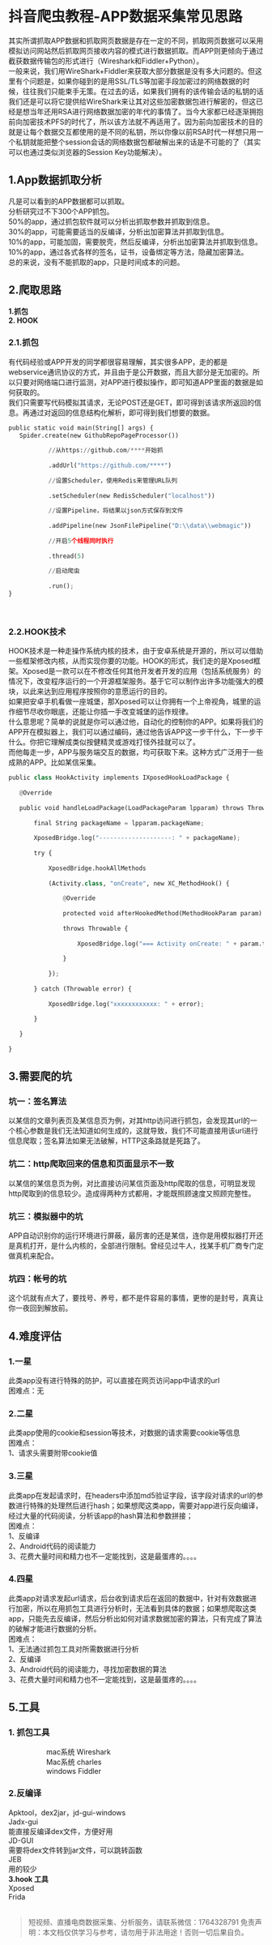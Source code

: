 # 抖音爬虫教程-APP数据采集常见思路

其实所谓抓取APP数据和抓取网页数据是存在一定的不同，抓取网页数据可以采用模拟访问网站然后抓取网页接收内容的模式进行数据抓取。而APP则更倾向于通过截获数据传输包的形式进行（Wireshark和Fiddler+Python）。<br>一般来说，我们用WireShark+Fiddler来获取大部分数据是没有多大问题的。但这里有个问题是，如果你碰到的是用SSL/TLS等加密手段加密过的网络数据的时候，往往我们只能束手无策。在过去的话，如果我们拥有的该传输会话的私钥的话我们还是可以将它提供给WireShark来让其对这些加密数据包进行解密的，但这已经是想当年还用RSA进行网络数据加密的年代的事情了。当今大家都已经逐渐拥抱前向加密技术PFS的时代了，所以该方法就不再适用了。因为前向加密技术的目的就是让每个数据交互都使用的是不同的私钥，所以你像以前RSA时代一样想只用一个私钥就能把整个session会话的网络数据包都破解出来的话是不可能的了（其实可以也通过类似浏览器的Session Key功能解决）。

## 1.App数据抓取分析
凡是可以看到的APP数据都可以抓取。<br>分析研究过不下300个APP抓包。<br>50%的app，通过抓包软件就可以分析出抓取参数并抓取到信息。<br>30%的app，可能需要适当的反编译，分析出加密算法并抓取到信息。<br>10%的app，可能加固，需要脱壳，然后反编译，分析出加密算法并抓取到信息。<br>10%的app，通过各式各样的签名，证书，设备绑定等方法，隐藏加密算法。<br>总的来说，没有不能抓取的app，只是时间成本的问题。

## 2.爬取思路
**1.抓包**<br>**2. HOOK**

### 2.1.抓包
有代码经验或APP开发的同学都很容易理解，其实很多APP，走的都是webservice通讯协议的方式，并且由于是公开数据，而且大部分是无加密的。所以只要对网络端口进行监测，对APP进行模拟操作，即可知道APP里面的数据是如何获取的。<br>我们只需要写代码模拟其请求，无论POST还是GET，即可得到该请求所返回的信息。再通过对返回的信息结构化解析，即可得到我们想要的数据。
```python
public static void main(String[] args) {
   Spider.create(new GithubRepoPageProcessor())
 
           //从https://github.com/****开始抓
 
           .addUrl("https://github.com/****")
 
           //设置Scheduler，使用Redis来管理URL队列
 
           .setScheduler(new RedisScheduler("localhost"))
 
           //设置Pipeline，将结果以json方式保存到文件
 
           .addPipeline(new JsonFilePipeline("D:\\data\\webmagic"))
 
           //开启5个线程同时执行
 
           .thread(5)
 
           //启动爬虫
 
           .run();
}
```
 

### 2.2.HOOK技术
HOOK技术是一种走操作系统内核的技术，由于安卓系统是开源的，所以可以借助一些框架修改内核，从而实现你要的功能。HOOK的形式，我们走的是Xposed框架。Xposed是一款可以在不修改任何其他开发者开发的应用（包括系统服务）的情况下，改变程序运行的一个开源框架服务。基于它可以制作出许多功能强大的模块，以此来达到应用程序按照你的意愿运行的目的。<br>如果把安卓手机看做一座城堡，那Xposed可以让你拥有一个上帝视角，城里的运作细节尽收你眼底，还能让你插一手改变城堡的运作规律。<br>什么意思呢？简单的说就是你可以通过他，自动化的控制你的APP。如果将我们的APP开在模拟器上，我们可以通过编码，通过他告诉APP这一步干什么，下一步干什么。你把它理解成类似按健精灵或游戏打怪外挂就可以了。<br>而他每走一步，APP与服务端交互的数据，均可获取下来。这种方式广泛用于一些成熟的APP。比如某信采集。
```python
public class HookActivity implements IXposedHookLoadPackage {
 
   @Override
 
   public void handleLoadPackage(LoadPackageParam lpparam) throws Throwable {
 
       final String packageName = lpparam.packageName;
 
       XposedBridge.log("--------------------: " + packageName);
 
       try {
 
           XposedBridge.hookAllMethods
 
           (Activity.class, "onCreate", new XC_MethodHook() {
 
               @Override
 
               protected void afterHookedMethod(MethodHookParam param)
 
               throws Throwable {
 
                   XposedBridge.log("=== Activity onCreate: " + param.thisObject);
 
               }
 
           });
 
       } catch (Throwable error) {
 
           XposedBridge.log("xxxxxxxxxxxx: " + error);
 
       }
 
   }
 
}
```

## 3.需要爬的坑

### **坑一：签名算法**
以某信的文章列表页及某信息页为例，对其http访问进行抓包，会发现其url的一个核心参数是我们无法知道如何生成的，这就导致，我们不可能直接用该url进行信息爬取；签名算法如果无法破解，HTTP这条路就是死路了。

### **坑二：http爬取回来的信息和页面显示不一致**
以某信的某信息页为例，对比直接访问某信页面及http爬取的信息，可明显发现http爬取到的信息较少。造成得两种方式都用，才能既照顾速度又照顾完整性。

### **坑三：模拟器中的坑**
APP自动识别你的运行环境进行屏蔽，最厉害的还是某信，连你是用模拟器打开还是真机打开，是什么内核的，全部进行限制。曾经见过牛人，找某手机厂商专门定做真机来配合。

### **坑四：帐号的坑**
这个坑就有点大了，要找号、养号，都不是件容易的事情，更惨的是封号，真真让你一夜回到解放前。

## 4.难度评估

### **1.一星**
此类app没有进行特殊的防护，可以直接在网页访问app中请求的url<br>困难点：无

### **2.二星**
此类app使用的cookie和session等技术，对数据的请求需要cookie等信息<br>困难点：<br>1、请求头需要附带cookie值

### **3.三星**
此类app在发起请求时，在headers中添加md5验证字段，该字段对请求的url的参数进行特殊的处理然后进行hash；如果想爬这类app，需要对app进行反向编译，经过大量的代码阅读，分析该app的hash算法和参数拼接；<br>困难点：<br>1、反编译<br>2、Android代码的阅读能力<br>3、花费大量时间和精力也不一定能找到，这是最蛋疼的。。。。

### **4.四星**
此类app对请求发起url请求，后台收到请求后在返回的数据中，针对有效数据进行加密，所以在用抓包工具进行分析时，无法看到具体的数据；如果想爬取这类app，只能先去反编译，然后分析出如何对请求数据加密的算法，只有完成了算法的破解才能进行数据的分析。<br>困难点：<br>1、无法通过抓包工具对所需数据进行分析<br>2、反编译<br>3、Android代码的阅读能力，寻找加密数据的算法<br>3、花费大量时间和精力也不一定能找到，这是最蛋疼的。。。。

## 5.工具

### **1. 抓包工具**
                   mac系统 Wireshark<br>                   Mac系统 charles<br>                   windows Fiddler

### **2.反编译**
Apktool，dex2jar，jd-gui-windows<br>Jadx-gui<br>能直接反编译dex文件，方便好用<br>JD-GUI<br>需要将dex文件转到jar文件，可以跳转函数<br>JEB<br>用的较少<br>**3.hook 工具**<br>Xposed<br>Frida<br>
<br>


>
> 短视频、直播电商数据采集、分析服务，请联系微信：1764328791
> 免责声明：本文档仅供学习与参考，请勿用于非法用途！否则一切后果自负。
> 
